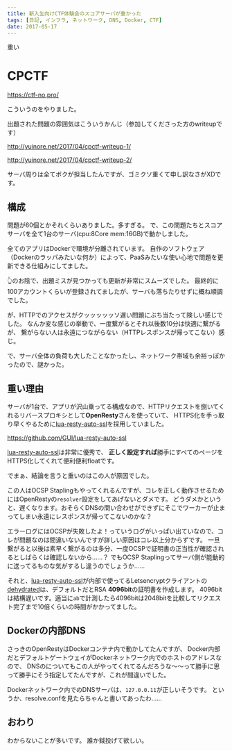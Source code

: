 ```yaml
---
title: 新入生向けCTF体験会のスコアサーバが重かった
tags: [日記, インフラ, ネットワーク, DNS, Docker, CTF]
date: 2017-05-17
---
```


重い


# CPCTF

https://ctf-no.pro/

こういうのをやりました。

出題された問題の雰囲気はこういうかんじ（参加してくださった方のwriteupです）

http://yuinore.net/2017/04/cpctf-writeup-1/

http://yuinore.net/2017/04/cpctf-writeup-2/

サーバ周りは全てボクが担当したんですが、ゴミクソ重くて申し訳なさがXDです。

## 構成

問題が60個とかそれくらいありました。多すぎる。
で、この問題たちとスコアサーバを全て1台のサーバ(cpu:8Core mem:16GB)で動かしました。

全てのアプリはDockerで環境が分離されています。
自作のソフトウェア（Dockerのラッパみたいな何か）によって、PaaSみたいな使い心地で問題を更新できる仕組みにしてました。

👆のお陰で、出題ミスが見つかっても更新が非常にスムーズでした。
最終的に100アカウントくらいが登録されてましたが、サーバも落ちたりせずに概ね順調でした。

が、HTTPでのアクセスがクッッッッッソ遅い問題にぶち当たって険しい感じでした。
なんか変な感じの挙動で、一度繋がるとそれ以後数10分は快適に繋がるが、
繋がらない人は永遠につながらない（HTTPレスポンスが帰ってこない）感じ。

で、サーバ全体の負荷も大したことなかったし、ネットワーク帯域も余裕っぽかったので、謎かった。

## 重い理由

サーバが1台で、アプリが沢山乗ってる構成なので、HTTPリクエストを捌いてくれるリバースプロキシとして**OpenResty**さんを使っていて、
HTTPS化を手っ取り早くやるために[lua-resty-auto-ssl](https://github.com/GUI/lua-resty-auto-ssl)を採用していました。

https://github.com/GUI/lua-resty-auto-ssl

[lua-resty-auto-ssl](https://github.com/GUI/lua-resty-auto-ssl)は非常に優秀で、
**正しく設定すれば**勝手にすべてのページをHTTPS化してくれて便利便利floatです。

でまぁ、結論を言うと重いのはこの人が原因でした。

この人はOCSP Staplingもやってくれるんですが、コレを正しく動作させるためにはOpenRestyの`resolver`設定をしてあげないとダメです。
どうダメかというと、遅くなります。おそらくDNSの問い合わせができずにそこでワーカーが止まってしまい永遠にレスポンスが帰ってこないのかな？

エラーログにはOCSPが失敗したよ！っていうログがいっぱい出ていなので、コレが問題なのは間違いないんですが詳しい原因はコレ以上分からずです。
一旦繋がると以後は素早く繋がるのは多分、一度OCSPで証明書の正当性が確認されるとしばらくは確認しないから……？
でもOCSP Staplingってサーバ側が能動的に送ってるものな気がするし違うのでしょうか……

それと、[lua-resty-auto-ssl](https://github.com/GUI/lua-resty-auto-ssl)が内部で使ってるLetsencryptクライアントの
[dehydrated](https://github.com/lukas2511/dehydrated)は、デフォルトだとRSA **4096bit**の証明書を作成します。
4096bitは結構遅いです。適当に`ab`で計測したら4096bitは2048bitを比較してリクエスト完了まで10倍くらいの時間がかかってました。

## Dockerの内部DNS

さっきのOpenRestyはDockerコンテナ内で動かしてたんですが、
Docker内部だとデフォルトゲートウェイがDockerネットワーク内でのホストのアドレスなので、
DNSのについてもこの人がやってくれてるんだろうな〜〜って勝手に思って勝手にそう指定してたんですが、これが間違いでした。

Dockerネットワーク内でのDNSサーバは、`127.0.0.11`が正しいそうです。
というか、resolve.confを見たらちゃんと書いてあったわ……

## おわり

わからないことが多いです。
誰か鉞投げて欲しい。
